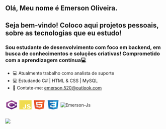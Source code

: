 ## Olá, Meu nome é Emerson Oliveira.
## Seja bem-vindo! Coloco aqui projetos pessoais, sobre as tecnologias que eu estudo! 
### Sou estudante de desenvolvimento com foco em backend, em busca de conhecimentos e soluções criativas! Comprometido com a aprendizagem contínua💻



- 💻 Atualmente trabalho como analista de suporte
- 💻 Estudando C# | HTML & CSS | MySQL    
- 📧 Contate-me: emerson.520@outlook.com

 <div style="display: inline_block"><br>
  <img align="center" alt="Emerson-Csharp" height="30" width="40" src="https://raw.githubusercontent.com/devicons/devicon/master/icons/csharp/csharp-original.svg">   
  <img align="center" alt="Emerson-Js" height="30" width="40" src="https://raw.githubusercontent.com/devicons/devicon/master/icons/javascript/javascript-plain.svg">
  <img align="center" alt="Emerson-HTML" height="30" width="40" src="https://raw.githubusercontent.com/devicons/devicon/master/icons/html5/html5-original.svg">
  <img align="center" alt="Emerson-CSS" height="30" width="40" src="https://raw.githubusercontent.com/devicons/devicon/master/icons/css3/css3-original.svg">  
  <img align="center" alt="Emerson-Js" height="30" width="40" src="https://cdn.jsdelivr.net/gh/devicons/devicon/icons/mysql/mysql-original.svg" />  
</div>

  ##
 
<div>   
  <a href="https://www.linkedin.com/in/emerson-matos-oliveira/" target="_blank"><img src="https://img.shields.io/badge/-LinkedIn-%230077B5?style=for-the-badge&logo=linkedin&logoColor=white" target="_blank"></a> 
  
</div>


